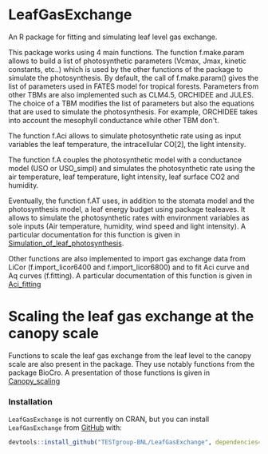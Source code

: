 # LeafGasExchange
An R package for fitting and simulating leaf level gas exchange.

This package works using 4 main functions. 
The function f.make.param allows to build a list of photosynthetic parameters (Vcmax, Jmax, kinetic constants, etc..) which is used by the other functions of the package to simulate the photosynthesis. By default, the call of f.make.param() gives the list of parameters used in FATES model for tropical forests. Parameters from other TBMs are also implemented such as CLM4.5, ORCHIDEE and JULES. The choice of a TBM modifies the list of parameters but also the equations that are used to simulate the photosynthesis. For example, ORCHIDEE takes into account the mesophyll conductance while other TBM don't. 

The function f.Aci allows to simulate photosynthetic rate using as input variables the leaf temperature, the intracellular CO[2], the light intensity.

The function f.A couples the photosynthetic model with a conductance model (USO or USO_simpl) and simulates the photosynthetic rate using the air temperature, leaf temperature, light intensity, leaf surface CO2 and humidity.

Eventually, the function f.AT uses, in addition to the stomata model and the photosynthesis model, a leaf energy budget using package tealeaves. It allows to simulate the photosynthetic rates with environment variables as sole inputs (Air temperature, humidity, wind speed and light intensity).
A particular documentation for this function is given in [Simulation_of_leaf_photosynthesis](https://github.com/TESTgroup-BNL/LeafGasExchange/tree/master/vignettes/Simulation_of_leaf_photosynthesis.md). 

Other functions are also implemented to import gas exchange data from LiCor (f.import_licor6400 and f.import_licor6800) and to fit Aci curve and Aq curves (f.fitting). A particular documentation of this function is given in [Aci_fitting](https://github.com/TESTgroup-BNL/LeafGasExchange/tree/master/vignettes/Aci_fitting.md)

# Scaling the leaf gas exchange at the canopy scale

Functions to scale  the leaf gas exchange from the leaf level to the canopy scale are also present in the package. They use notably functions from the package BioCro. A presentation of those functions is given in [Canopy_scaling](https://github.com/TESTgroup-BNL/LeafGasExchange/tree/master/vignettes/Canopy_scaling.md)

### Installation
`LeafGasExchange` is not currently on CRAN, but
you can install `LeafGasExchange` from [GitHub](https://github.com/) with:
``` r
devtools::install_github("TESTgroup-BNL/LeafGasExchange", dependencies=TRUE)
```